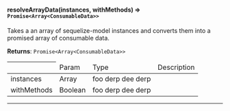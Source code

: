 
#### resolveArrayData(instances, withMethods) ⇒ `Promise<Array<ConsumableData>>`
Takes a an array of sequelize-model instances and converts them
into a promised array of consumable data.

**Returns**: `Promise<Array<ConsumableData>>`

<table>
<thead><th><td>Param</td><td>Type</td><td>Description</td></th><thead>
<tbody>
<tr><td>instances</td><td>Array</td><td>foo derp dee derp</td></tr>
<tr><td>withMethods</td><td>Boolean</td><td>foo derp dee derp</td></tr>
</tbody>
</table>


----